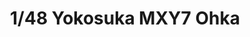 ---
layout: product
title: "1/48 Yokosuka MXY7 Ohka"
price: "3600" 
desc: "Maketa"
img_path: "/assets/img/FB15.webp"
brand: "FineMolds"
available: false
special_offer: false
new: false
soon: false
cat: "010000"
subcat: "015900"
subsubcat: "0N/A"
sifra: "FB15"
popular: false
---